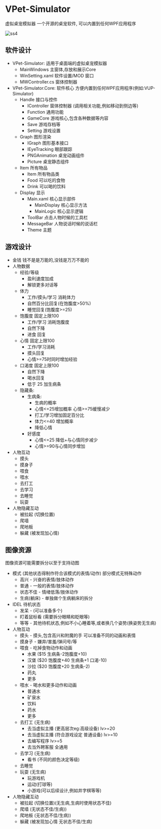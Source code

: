 # VPet-Simulator

虚拟桌宠模拟器 一个开源的桌宠软件, 可以内置到任何WPF应用程序

![ss4](README.assets/ss4.gif)

## 软件设计

* VPet-Simulator: 适用于桌面端的虚拟桌宠模拟器
  * MainWindows 主窗体,存放和展示Core
  * WinSetting.xaml 软件设置/MOD 窗口
  * MWController.cs 窗体控制器
* VPet-Simulator.Core: 软件核心 方便内置到任何WPF应用程序(例如:VUP-Simulator)
  * Handle 接口与控件
    * IController 窗体控制器 (调用相关功能,例如移动到侧边等)
    * Function 通用功能
    * GameCore 游戏核心,包含各种数据等内容
    * Save 游戏存档等
    * Setting 游戏设置
  * Graph 图形渲染
    * IGraph 图形基本接口
    * IEyeTracking 眼部跟踪
    * PNGAnimation 桌宠动画组件
    * Picture 桌宠静态组件
  * Item 所有物品
    * Item 所有物品类
    * Food 可以吃的食物
    * Drink 可以喝的饮料
  * Display 显示
    * Main.xaml 核心显示部件
      * MainDisplay 核心显示方法
      * MainLogic 核心显示逻辑
    * ToolBar 点击人物时候的工具栏
    * MessageBar 人物说话时候的说话栏
    * Theme 主题

## 游戏设计

* 金钱 钱不是是万能的,没钱是万万不能的
* 人物数据
  * 经验/等级
    * 盈利速度加成
    * 解锁更多对话等
  * 体力
    * 工作/摸头/学习 消耗体力
    * 自然百分比回复(在饱腹度>50%)
    * 睡觉回复(饱腹度>=25)
  * 饱腹度 固定上限100
    * 工作/学习 消耗饱腹度
    * 自然下降
    * 进食 回复
  * 心情 固定上限100
    * 工作/学习消耗
    * 摸头回复
    * 心情>=75时同时增加经验
  * 口渴度 固定上限100
    * 自然下降
    * 喝水回复
    * 低于 25 加生病条
  * 隐藏条:
    * 生病条: 
      * 生病的概率
      * 心情<=25增加概率 心情>=75缓慢减少
      * 打工/学习增加固定百分比
      * 体力<=40 增加概率
      * 降低心情
    * 好感度
      * 心情<=25 降低+与心情同步减少
      * 心情>=90与心情同步增加
* 人物互动
  * 摸头
  * 摸身子
  * 喂食
  * 喂水
  * 去打工
  * 去学习
  * 去睡觉
  * 玩耍
* 人物隐藏互动
  * 被拉起 (切换位置)
  * 爬墙
  * 爬地板
  * 躲藏 (被发现加心情)

## 图像资源

图像资源可能需要拆分以至于支持动图

* 模式 (其他状态得制作符合该模式的表情/动作) 部分模式无特殊动作
  * 高兴 - 兴奋的表情/肢体动作
  * 普通 - 一般的表情/肢体动作
  * 状态不佳 - 情绪低落/肢体动作
  * 生病(躺床) - 单独做个生病躺床的拆分
* IDEL 待机状态
  * 发呆 - (可以准备多个)
  * 盯着鼠标看 (需要拆分眼睛和眨眼等)
  * 等等 - 其他待机状态,例如不小心睡着等,或者换几个姿势(换姿势无生病)
* 人物互动
  * 摸头 - 摸头,包含高兴和附魔的手 可以准备不同的动画和表情
  * 摸身子 - 嫌弃/害羞/弹问号/等
  * 喂食 - 吃掉食物动作和动画
    * 水果 ($15 生病条-2饱腹度+10)
    * 汉堡 ($20 饱腹度+40 生病条+1 口渴-10)
    * 沙拉 ($20 饱腹度+20 生病条-2)
    * 药丸
    * 更多
  * 喂水 - 喝水和更多动作和动画
    * 普通水
    * 矿泉水
    * 饮料
    * 药水
    * 更多
  * 去打工 (无生病)
    * 去当虚拟主播 (更高层次eg:高级设备) lv>=20
    * 去当虚拟主播 (符合游戏设定 普通设备) lv>=10
    * 去编写程序 lv>=5
    * 去当外聘客服 全通用
  * 去学习 (无生病)
    * 看书 (不同的颜色决定等级)
  * 去睡觉 
  * 玩耍 (无生病)
    * 玩游戏机
    * 运动(打球等)
    * 小游戏(可以后续设计,例如井字棋等等)
* 人物隐藏互动 
  * 被拉起 (切换位置)(无生病,生病时使用状态不佳)
  * 爬墙 (无状态不佳/生病))
  * 爬地板 (无状态不佳/生病))
  * 躲藏 (被发现加心情 无状态不佳/生病)